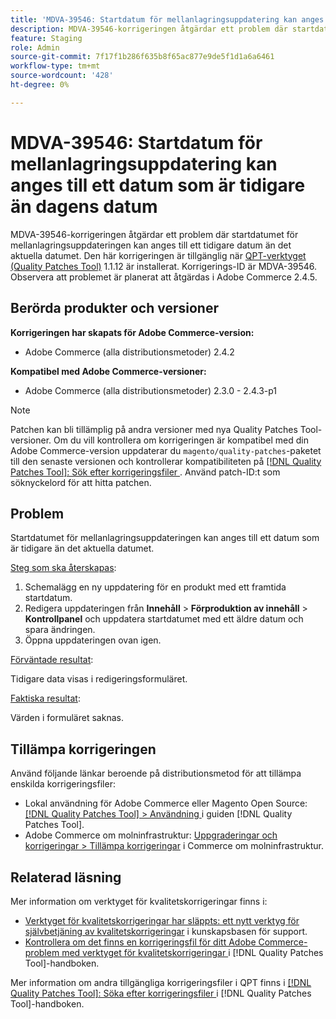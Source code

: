 ```yaml
---
title: 'MDVA-39546: Startdatum för mellanlagringsuppdatering kan anges till ett datum som är tidigare än dagens datum'
description: MDVA-39546-korrigeringen åtgärdar ett problem där startdatumet för mellanlagringsuppdateringen kan anges till ett tidigare datum än det aktuella datumet. Den här korrigeringen är tillgänglig när [QPT-verktyget (Quality Patches Tool)](https://experienceleague.adobe.com/sv/docs/commerce-knowledge-base/kb/announcements/commerce-announcements/magento-quality-patches-released-new-tool-to-self-serve-quality-patches) 1.1.12 är installerat. Korrigerings-ID är MDVA-39546. Observera att problemet är planerat att åtgärdas i Adobe Commerce 2.4.5.
feature: Staging
role: Admin
source-git-commit: 7f17f1b286f635b8f65ac877e9de5f1d1a6a6461
workflow-type: tm+mt
source-wordcount: '428'
ht-degree: 0%

---
```


# MDVA-39546: Startdatum för mellanlagringsuppdatering kan anges till ett datum som är tidigare än dagens datum

MDVA-39546-korrigeringen åtgärdar ett problem där startdatumet för mellanlagringsuppdateringen kan anges till ett tidigare datum än det aktuella datumet. Den här korrigeringen är tillgänglig när [QPT-verktyget (Quality Patches Tool)](https://experienceleague.adobe.com/sv/docs/commerce-knowledge-base/kb/announcements/commerce-announcements/magento-quality-patches-released-new-tool-to-self-serve-quality-patches) 1.1.12 är installerat. Korrigerings-ID är MDVA-39546. Observera att problemet är planerat att åtgärdas i Adobe Commerce 2.4.5.

## Berörda produkter och versioner

**Korrigeringen har skapats för Adobe Commerce-version:**

* Adobe Commerce (alla distributionsmetoder) 2.4.2

**Kompatibel med Adobe Commerce-versioner:**

* Adobe Commerce (alla distributionsmetoder) 2.3.0 - 2.4.3-p1

>[!NOTE]
>
>Patchen kan bli tillämplig på andra versioner med nya Quality Patches Tool-versioner. Om du vill kontrollera om korrigeringen är kompatibel med din Adobe Commerce-version uppdaterar du `magento/quality-patches`-paketet till den senaste versionen och kontrollerar kompatibiliteten på [[!DNL Quality Patches Tool]: Sök efter korrigeringsfiler ](https://experienceleague.adobe.com/sv/docs/commerce-knowledge-base/kb/announcements/commerce-announcements/magento-quality-patches-released-new-tool-to-self-serve-quality-patches). Använd patch-ID:t som söknyckelord för att hitta patchen.

## Problem

Startdatumet för mellanlagringsuppdateringen kan anges till ett datum som är tidigare än det aktuella datumet.

<u>Steg som ska återskapas</u>:

1. Schemalägg en ny uppdatering för en produkt med ett framtida startdatum.
1. Redigera uppdateringen från **Innehåll** > **Förproduktion av innehåll** > **Kontrollpanel** och uppdatera startdatumet med ett äldre datum och spara ändringen.
1. Öppna uppdateringen ovan igen.

<u>Förväntade resultat</u>:

Tidigare data visas i redigeringsformuläret.

<u>Faktiska resultat</u>:

Värden i formuläret saknas.

## Tillämpa korrigeringen

Använd följande länkar beroende på distributionsmetod för att tillämpa enskilda korrigeringsfiler:

* Lokal användning för Adobe Commerce eller Magento Open Source: [[!DNL Quality Patches Tool] > Användning ](/help/tools/quality-patches-tool/usage.md) i guiden [!DNL Quality Patches Tool].
* Adobe Commerce om molninfrastruktur: [Uppgraderingar och korrigeringar > Tillämpa korrigeringar](https://experienceleague.adobe.com/docs/commerce-cloud-service/user-guide/develop/upgrade/apply-patches.html?lang=sv-SE) i Commerce om molninfrastruktur.

## Relaterad läsning

Mer information om verktyget för kvalitetskorrigeringar finns i:

* [Verktyget för kvalitetskorrigeringar har släppts: ett nytt verktyg för självbetjäning av kvalitetskorrigeringar](https://experienceleague.adobe.com/sv/docs/commerce-knowledge-base/kb/announcements/commerce-announcements/magento-quality-patches-released-new-tool-to-self-serve-quality-patches) i kunskapsbasen för support.
* [Kontrollera om det finns en korrigeringsfil för ditt Adobe Commerce-problem med verktyget för kvalitetskorrigeringar ](/help/tools/quality-patches-tool/patches-available-in-qpt/check-patch-for-magento-issue-with-magento-quality-patches.md) i [!DNL Quality Patches Tool]-handboken.

Mer information om andra tillgängliga korrigeringsfiler i QPT finns i [[!DNL Quality Patches Tool]: Söka efter korrigeringsfiler ](https://experienceleague.adobe.com/tools/commerce-quality-patches/index.html?lang=sv-SE) i [!DNL Quality Patches Tool]-handboken.
